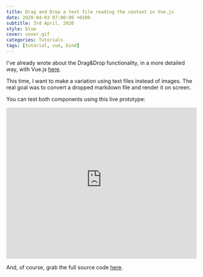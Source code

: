 ```yaml
---
title: Drag and Drop a text file reading the content in Vue.js
date: 2020-04-03 07:00:00 +0100
subtitle: 3rd April, 2020
style: blue
cover: cover.gif
categories: Tutorials
tags: [tutorial, vue, bind]
---
```


I've already wrote about the Drag&Drop functionality, in a more detailed way, with Vue.js [here](/blog/build-drag-drop-image-component-vue/).

This time, I want to make a variation using text files instead of images. The real goal was to convert a dropped markdown file and render it on screen.

You can test both components using this live prototype:

<iframe height="400px" width="100%" src="https://vue-drop-txt-and-read.abusedmedia.repl.co" scrolling="no" frameborder="no" allowtransparency="true" allowfullscreen="true"></iframe>

And, of course, grab the full source code [here](https://github.com/fabiofranchino/vue-drop-txt-and-read).